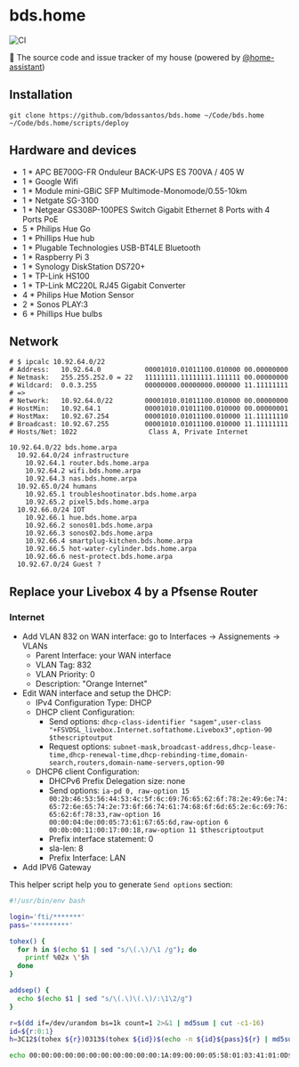 # bds.home

![CI](https://github.com/bdossantos/bds.home/workflows/CI/badge.svg?branch=master)

🏡 The source code and issue tracker of my house (powered by [@home-assistant](https://www.home-assistant.io/))

## Installation

```
git clone https://github.com/bdossantos/bds.home ~/Code/bds.home
~/Code/bds.home/scripts/deploy
```

## Hardware and devices

* 1 * APC BE700G-FR Onduleur BACK-UPS ES 700VA / 405 W
* 1 * Google Wifi
* 1 * Module mini-GBiC SFP Multimode-Monomode/0.55-10km
* 1 * Netgate SG-3100
* 1 * Netgear GS308P-100PES Switch Gigabit Ethernet 8 Ports with 4 Ports PoE
* 5 * Philips Hue Go
* 1 * Phillips Hue hub
* 1 * Plugable Technologies USB-BT4LE Bluetooth
* 1 * Raspberry Pi 3
* 1 * Synology DiskStation DS720+
* 1 * TP-Link HS100
* 1 * TP-Link MC220L RJ45 Gigabit Converter
* 4 * Philips Hue Motion Sensor
* 2 * Sonos PLAY:3
* 6 * Phillips Hue bulbs

## Network

```
# $ ipcalc 10.92.64.0/22
# Address:   10.92.64.0           00001010.01011100.010000 00.00000000
# Netmask:   255.255.252.0 = 22   11111111.11111111.111111 00.00000000
# Wildcard:  0.0.3.255            00000000.00000000.000000 11.11111111
# =>
# Network:   10.92.64.0/22        00001010.01011100.010000 00.00000000
# HostMin:   10.92.64.1           00001010.01011100.010000 00.00000001
# HostMax:   10.92.67.254         00001010.01011100.010000 11.11111110
# Broadcast: 10.92.67.255         00001010.01011100.010000 11.11111111
# Hosts/Net: 1022                  Class A, Private Internet

10.92.64.0/22 bds.home.arpa
  10.92.64.0/24 infrastructure
    10.92.64.1 router.bds.home.arpa
    10.92.64.2 wifi.bds.home.arpa
    10.92.64.3 nas.bds.home.arpa
  10.92.65.0/24 humans
    10.92.65.1 troubleshootinator.bds.home.arpa
    10.92.65.2 pixel5.bds.home.arpa
  10.92.66.0/24 IOT
    10.92.66.1 hue.bds.home.arpa
    10.92.66.2 sonos01.bds.home.arpa
    10.92.66.3 sonos02.bds.home.arpa
    10.92.66.4 smartplug-kitchen.bds.home.arpa
    10.92.66.5 hot-water-cylinder.bds.home.arpa
    10.92.66.6 nest-protect.bds.home.arpa
  10.92.67.0/24 Guest ?
```

## Replace your Livebox 4 by a Pfsense Router

### Internet

* Add VLAN 832 on WAN interface: go to Interfaces -> Assignements -> VLANs
  * Parent Interface: your WAN interface
  * VLAN Tag: 832
  * VLAN Priority: 0
  * Description:  "Orange Internet"
* Edit WAN interface and setup the DHCP:
  * IPv4 Configuration Type: DHCP
  * DHCP client Configuration:
    * Send options: `dhcp-class-identifier "sagem",user-class "+FSVDSL_livebox.Internet.softathome.Livebox3",option-90 $thescriptoutput`
    * Request options: `subnet-mask,broadcast-address,dhcp-lease-time,dhcp-renewal-time,dhcp-rebinding-time,domain-search,routers,domain-name-servers,option-90`
  * DHCP6 client Configuration:
    * DHCPv6 Prefix Delegation size: none
    * Send options: `ia-pd 0, raw-option 15 00:2b:46:53:56:44:53:4c:5f:6c:69:76:65:62:6f:78:2e:49:6e:74:65:72:6e:65:74:2e:73:6f:66:74:61:74:68:6f:6d:65:2e:6c:69:76:65:62:6f:78:33,raw-option 16 00:00:04:0e:00:05:73:61:67:65:6d,raw-option 6 00:0b:00:11:00:17:00:18,raw-option 11 $thescriptoutput`
    * Prefix interface statement: 0
    * sla-len: 8
    * Prefix Interface: LAN
* Add IPV6 Gateway

This helper script help you to generate `Send options` section:

```bash
#!/usr/bin/env bash

login='fti/*******'
pass='*********'

tohex() {
  for h in $(echo $1 | sed "s/\(.\)/\1 /g"); do
    printf %02x \'$h
  done
}

addsep() {
  echo $(echo $1 | sed "s/\(.\)\(.\)/:\1\2/g")
}

r=$(dd if=/dev/urandom bs=1k count=1 2>&1 | md5sum | cut -c1-16)
id=${r:0:1}
h=3C12$(tohex ${r})0313$(tohex ${id})$(echo -n ${id}${pass}${r} | md5sum | cut -c1-32)

echo 00:00:00:00:00:00:00:00:00:00:00:1A:09:00:00:05:58:01:03:41:01:0D$(addsep $(tohex ${login})${h})
```
